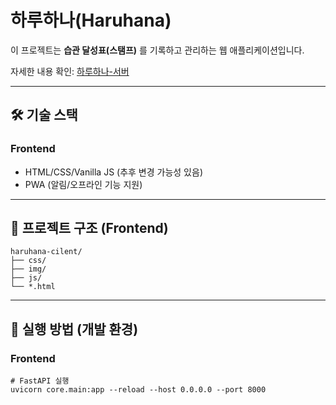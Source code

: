 # 하루하나(Haruhana)

이 프로젝트는 **습관 달성표(스탬프)** 를 기록하고 관리하는 웹 애플리케이션입니다.  

자세한 내용 확인: [하루하나-서버](https://github.com/hjk997/haruhana-server)

---

## 🛠️ 기술 스택

### Frontend
- HTML/CSS/Vanilla JS (추후 변경 가능성 있음)
- PWA (알림/오프라인 기능 지원)

---

## 📂 프로젝트 구조 (Frontend)

```
haruhana-cilent/
├── css/  
├── img/ 
├── js/ 
└── *.html 
```

---

## 🚀 실행 방법 (개발 환경)

### Frontend
```
# FastAPI 실행
uvicorn core.main:app --reload --host 0.0.0.0 --port 8000
```
